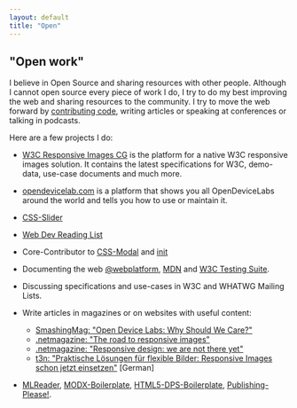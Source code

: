 ```yaml
---
layout: default
title: "Open"
---
```


## "Open work"

I believe in Open Source and sharing resources with other people. Although I cannot open source every piece of work I do, I try to do my best improving the web and sharing resources to the community. I try to move the web forward by [contributing code](http://github.com/anselmh/), writing articles or speaking at conferences or talking in podcasts.

Here are a few projects I do:

- [W3C Responsive Images CG](http://responsiveimages.org/) is the platform for a native W3C responsive images solution. It contains the latest specifications for W3C, demo-data, use-case documents and much more.

- [opendevicelab.com](http://opendevicelab.com/) is a platform that shows you all OpenDeviceLabs around the world and tells you how to use or maintain it.

- [CSS-Slider](http://helloanselm.com/css-slider/)

- [Web Dev Reading List](http://wdrl.helloanselm.com/)

- Core-Contributor to [CSS-Modal](http://drublic.github.io/css-modal/) and [init](https://github.com/drublic/init)

- Documenting the web [@webplatform](http://docs.webplatform.org/wiki/User:Anselm), [MDN](https://developer.mozilla.org/en-US/profiles/anselmh) and [W3C Testing Suite](http://test.csswg.org/).

- Discussing specifications and use-cases in W3C and WHATWG Mailing Lists.

- Write articles in magazines or on websites with useful content:
	- [SmashingMag: "Open Device Labs: Why Should We Care?"](http://www.smashingmagazine.com/2013/05/28/open-device-labs-why-should-we-care/)
	- [.netmagazine: "The road to responsive images"](http://www.netmagazine.com/features/road-responsive-images)
	- [.netmagazine: "Responsive design: we are not there yet"](http://www.netmagazine.com/features/responsive-design-we-are-not-there-yet)
	- [t3n: "Praktische Lösungen für flexible Bilder: Responsive Images schon jetzt einsetzen"](http://t3n.de/magazin/praktische-losungen-flexible-bilder-responsive-images-232734/) [German]
- [MLReader](https://chrome.google.com/webstore/detail/webstandards-mailing-list/kapkofkiggcefopeamfcpkkgfjjhmamf), [MODX-Boilerplate](https://github.com/anselmh/modx-boilerplate), [HTML5-DPS-Boilerplate](https://github.com/anselmh/HTML5-DPS-Boilerplate), [Publishing-Please!](http://publishing-please.com/).
